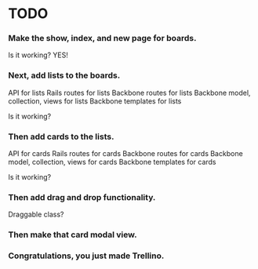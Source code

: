# TODO


### Make the show, index, and new page for boards.
<!-- API for boards -->
<!-- Rails routes for boards -->
<!-- Backbone routes for boards -->
<!-- Backbone model, collection, views for boards -->
<!-- Backbone templates for boards -->

Is it working? YES!


### Next, add lists to the boards.
API for lists
Rails routes for lists
Backbone routes for lists
Backbone model, collection, views for lists
Backbone templates for lists

Is it working?


### Then add cards to the lists.
API for cards
Rails routes for cards
Backbone routes for cards
Backbone model, collection, views for cards
Backbone templates for cards

Is it working?



### Then add drag and drop functionality.
Draggable class?


### Then make that card modal view.



### Congratulations, you just made Trellino.